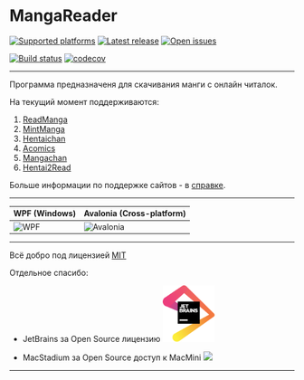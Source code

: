 # MangaReader

[![Supported platforms][badge-platforms]][Releases] [![Latest release][badge-release]][Releases] [![Open issues][badge-issues]][Issues] 

[![Build status](https://ci.appveyor.com/api/projects/status/p6ge2s4cahiryuxn/branch/master?svg=true)](https://ci.appveyor.com/project/MonkAlex/mangareader/branch/master) [![codecov](https://codecov.io/gh/MonkAlex/MangaReader/branch/master/graph/badge.svg)](https://codecov.io/gh/MonkAlex/MangaReader)
***

Программа предназначеня для скачивания манги с онлайн читалок.

На текущий момент поддерживаются:
 1. [ReadManga](https://readmanga.live/)
 2. [MintManga](https://mintmanga.live)
 3. [Hentaichan](https://hentaichan.live/)
 4. [Acomics](https://acomics.ru)
 5. [Mangachan](https://manga-chan.me/)
 6. [Hentai2Read](https://hentai2read.com//)

Больше информации по поддержке сайтов - в [справке][Wiki].

***

| WPF (Windows) | Avalonia (Cross-platform) |
|---|---|
|![WPF](../../raw/master/Docs/WPF.png)|![Avalonia](../../raw/master/Docs/Avalonia.png)|

***

Всё добро под лицензией [MIT][License]

Отдельное спасибо:

 - JetBrains за Open Source лицензию <a href="https://www.jetbrains.com/?from=MangaReader" target="_blank"><img src="https://raw.githubusercontent.com/JetBrains/logos/master/web/jetbrains/jetbrains.svg?sanitize=true" height="100"/></a>

 - MacStadium за Open Source доступ к MacMini <a href="https://www.macstadium.com/opensource" target="_blank"><img src="https://uploads-ssl.webflow.com/5ac3c046c82724970fc60918/5c019d917bba312af7553b49_MacStadium-developerlogo.png" height="100"/></a>

***

  [Releases]: ../../releases "Releases"
  [Issues]: ../../issues "Issues"
  [Wiki]: ../../wiki "Wiki"
  [License]: /LICENSE "License"
  [badge-platforms]: https://img.shields.io/badge/platform-Windows%20|%20Linux%20|%20OSX-green.svg "Supported platforms"
  [badge-release]: https://img.shields.io/github/release/MonkAlex/MangaReader.svg "Latest release"
  [badge-issues]: https://img.shields.io/github/issues/MonkAlex/MangaReader.svg "Open issues"

